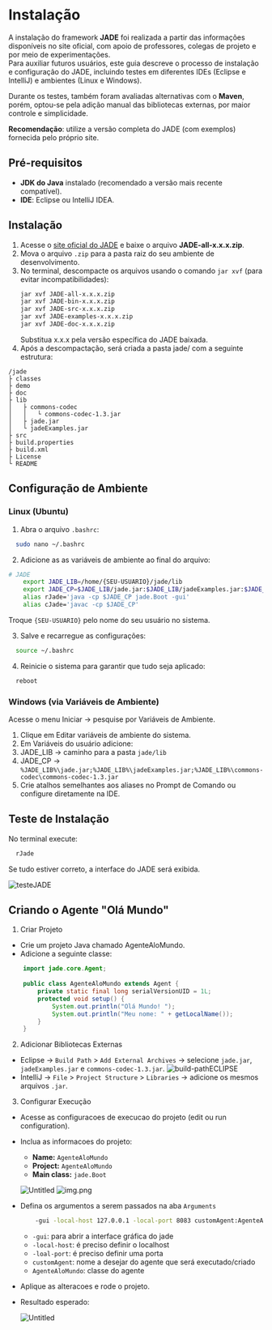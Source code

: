 # Instalação

A instalação do framework **JADE** foi realizada a partir das informações disponíveis no site oficial, com apoio de professores, colegas de projeto e por meio de experimentações.  
Para auxiliar futuros usuários, este guia descreve o processo de instalação e configuração do JADE, incluindo testes em diferentes IDEs (Eclipse e IntelliJ) e ambientes (Linux e Windows).

Durante os testes, também foram avaliadas alternativas com o **Maven**, porém, optou-se pela adição manual das bibliotecas externas, por maior controle e simplicidade.  

**Recomendação**: utilize a versão completa do JADE (com exemplos) fornecida pelo próprio site.


## Pré-requisitos
- **JDK do Java** instalado (recomendado a versão mais recente compatível).
- **IDE**: Eclipse ou IntelliJ IDEA.

## Instalação
1. Acesse o [site oficial do JADE](https://jade.tilab.com/download/jade/?page_id=790) e baixe o arquivo **JADE-all-x.x.x.zip**.
2. Mova o arquivo `.zip` para a pasta raiz do seu ambiente de desenvolvimento.
3. No terminal, descompacte os arquivos usando o comando `jar xvf` (para evitar incompatibilidades):
    ```bash
    jar xvf JADE-all-x.x.x.zip
    jar xvf JADE-bin-x.x.x.zip
    jar xvf JADE-src-x.x.x.zip
    jar xvf JADE-examples-x.x.x.zip
    jar xvf JADE-doc-x.x.x.zip
    ```
   Substitua x.x.x pela versão específica do JADE baixada.
4. Após a descompactação, será criada a pasta jade/ com a seguinte estrutura:
```
/jade
├ classes
├ demo
├ doc
├ lib
│   ├ commons-codec
│   │   └ commons-codec-1.3.jar
│   ├ jade.jar
│   └ jadeExamples.jar
├ src
├ build.properties
├ build.xml
├ License
└ README

```
## Configuração de Ambiente
### Linux (Ubuntu)
1. Abra o arquivo `.bashrc`:
```bash
  sudo nano ~/.bashrc
```
2. Adicione as as variáveis de ambiente ao final do arquivo:

```bash
# JADE
    export JADE_LIB=/home/{SEU-USUARIO}/jade/lib
    export JADE_CP=$JADE_LIB/jade.jar:$JADE_LIB/jadeExamples.jar:$JADE_LIB/commons-codec/commons-codec-1.3.jar
    alias rJade='java -cp $JADE_CP jade.Boot -gui'
    alias cJade='javac -cp $JADE_CP'
```
Troque `{SEU-USUARIO}` pelo nome do seu usuário no sistema.

3. Salve e recarregue as configurações:
```bash
  source ~/.bashrc
```

4. Reinicie o sistema para garantir que tudo seja aplicado:
```bash
  reboot
```

### Windows (via Variáveis de Ambiente)

Acesse o menu Iniciar → pesquise por Variáveis de Ambiente.

1. Clique em Editar variáveis de ambiente do sistema. 
2. Em Variáveis do usuário adicione:
3. JADE_LIB → caminho para a pasta `jade/lib`
4. JADE_CP → `%JADE_LIB%\jade.jar;%JADE_LIB%\jadeExamples.jar;%JADE_LIB%\commons-codec\commons-codec-1.3.jar` 
5. Crie atalhos semelhantes aos aliases no Prompt de Comando ou configure diretamente na IDE.

## Teste de Instalação

No terminal execute:
```bash
  rJade
```

Se tudo estiver correto, a interface do JADE será exibida.

![testeJADE](./img/testeJADE.png)

## Criando o Agente "Olá Mundo"

1. Criar Projeto
- Crie um projeto Java chamado AgenteAloMundo. 
- Adicione a seguinte classe:

```java
    import jade.core.Agent;
    
    public class AgenteAloMundo extends Agent {
        private static final long serialVersionUID = 1L;
        protected void setup() {
            System.out.println("Olá Mundo! ");
            System.out.println("Meu nome: " + getLocalName());
        }
    }
```

2. Adicionar Bibliotecas Externas
- Eclipse → `Build Path` > `Add External Archives` → selecione `jade.jar`, `jadeExamples.jar` e `commons-codec-1.3.jar`.
  ![build-pathECLIPSE](./img/build-pathECLIPSE.png)
- IntelliJ → `File` > `Project Structure` > `Libraries` → adicione os mesmos arquivos `.jar`.

3. Configurar Execução

- Acesse as configuracoes de execucao do projeto (edit ou run configuration).
- Inclua as informacoes do projeto:

    - **Name:** `AgenteAloMundo`
    - **Project:** `AgenteAloMundo`
    - **Main class:** `jade.Boot`

    ![Untitled](./img/run-configECLIPSE.png) 
    ![img.png](./img/run-configIntelliJ.png)

- Defina os argumentos a serem passados na aba `Arguments`
    ``` bash
        -gui -local-host 127.0.0.1 -local-port 8083 customAgent:AgenteAloMundo
    ```
    - `-gui`: para abrir a interface gráfica do jade
    - `-local-host`: é preciso definir o localhost
    - `-loal-port`: é preciso definir uma porta
    - `customAgent`: nome a desejar do agente que será executado/criado
    - `AgenteAloMundo`: classe do agente
- Aplique as alteracoes e rode o projeto.

- Resultado esperado:

    ![Untitled](./img/runJADE.png)
